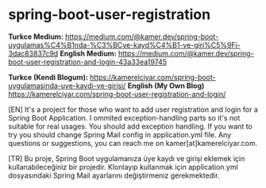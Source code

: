 # spring-boot-user-registration

**Turkce Medium:** https://medium.com/@kamer.dev/spring-boot-uygulamas%C4%B1nda-%C3%BCye-kayd%C4%B1-ve-giri%C5%9Fi-3dac83837c9d
**English Medium:** https://medium.com/@kamer.dev/spring-boot-user-registration-and-login-43a33ea19745

**Turkce (Kendi Blogum):** https://kamerelciyar.com/spring-boot-uygulamasinda-uye-kaydi-ve-girisi/
**English (My Own Blog)** https://kamerelciyar.com/spring-boot-user-registration-and-login/

[EN] It's a project for those who want to add user registration and login for a Spring Boot Application. I ommited exception-handling parts so it's not suitable for real usages. You should add exception handling. If you want to try you should change Spring Mail config in application.yml file. Any questions or suggestions, you can reach me on kamer[at]kamerelciyar.com.

[TR] Bu proje, Spring Boot uygulamanıza üye kaydı ve girişi eklemek için kullanabileceğiniz bir projedir. Klonlayıp kullanmak için application.yml dosyasındaki Spring Mail ayarlarını değiştirmeniz gerekmektedir.

